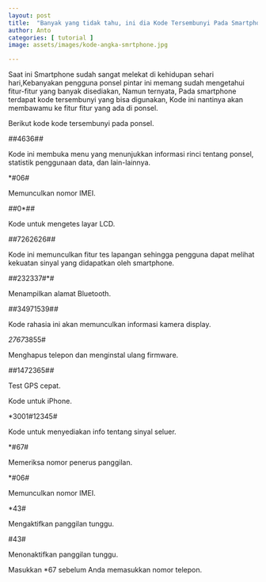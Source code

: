 ```yaml
---
layout: post
title:  "Banyak yang tidak tahu, ini dia Kode Tersembunyi Pada Smartphone"
author: Anto
categories: [ tutorial ]
image: assets/images/kode-angka-smrtphone.jpg

---
```


Saat ini Smartphone sudah sangat melekat di kehidupan sehari hari,Kebanyakan pengguna ponsel pintar ini memang sudah mengetahui fitur-fitur yang banyak disediakan, Namun ternyata, Pada smartphone terdapat kode tersembunyi yang bisa digunakan, Kode ini nantinya akan membawamu ke fitur fitur yang ada di ponsel.


Berikut kode kode tersembunyi pada ponsel.

*#*#4636#*#*

Kode ini membuka menu yang menunjukkan informasi rinci tentang ponsel, statistik penggunaan data, dan lain-lainnya.

*#06#

Memunculkan nomor IMEI.

*#*#0*#*#*

Kode untuk mengetes layar LCD.

*#*#7262626#*#*

Kode ini memunculkan fitur tes lapangan sehingga pengguna dapat melihat kekuatan sinyal yang didapatkan oleh smartphone.

*#*#232337#*#

Menampilkan alamat Bluetooth.

*#*#34971539#*#*

Kode rahasia ini akan memunculkan informasi kamera display.

*2767*3855#

Menghapus telepon dan menginstal ulang firmware.

*#*#1472365#*#*

Test GPS cepat.

Kode untuk iPhone.

*3001#12345#

Kode untuk menyediakan info tentang sinyal seluer.

*#67#

Memeriksa nomor penerus panggilan.

*#06#

Memunculkan nomor IMEI.

*43#

Mengaktifkan panggilan tunggu.

#43#

Menonaktifkan panggilan tunggu.

Masukkan *67 sebelum Anda memasukkan nomor telepon.
